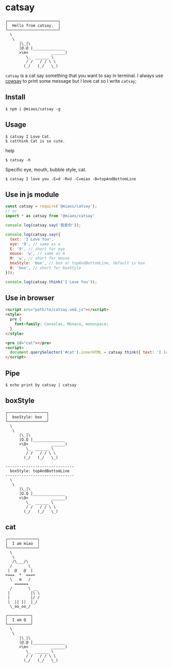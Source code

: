 # catsay

```
┌──────────────────────┐
│  Hello from catsay.  │
└──────────────────────┘
  \
   \
      |\_|\
      |@.@ |______________
      >\m<          ______)
         \_  ______ \
         / /   / / \ \
        (_/   (_/   \_)
```

`catsay` is a cat say something that you want to say in terminal. I always use [cowsay](https://github.com/piuccio/cowsay) to print some message but I love cat so I write `catsay`;

## Install
```
$ npm i @miaos/catsay -g
```

## Usage
```
$ catsay I Love Cat.
$ catthink Cat is so cute.
```

help
```
$ catsay -h
```

Specific eye, mouth, bubble style, cat.
```
$ catsay I love you -E=d -M=U -C=miao -B=topAndBottomLine
```

## Use in js module
```javascript
const catsay = require('@miaos/catsay');
// or
import * as catsay from '@miaos/catsay'

console.log(catsay.say('我爱你'));

console.log(catsay.say({
  text: 'I Love You',
  eye: '9', // same as e
  E: '9', // short for eye
  mouse: 'w', // same as m
  M: 'w', // short for mouse
  boxStyle: 'box', // box or topAndBottomLine, default is box
  B: 'box', // short for boxStyle
}));

console.log(catsay.think('I Love You'));
```

## Use in browser
```html
<script src="path/to/catsay.umd.js"></script>
<style>
  pre {
    font-family: Consolas, Monaco, monospace;
  }
</style>

<pre id="cat"></pre>
<script>
  document.querySelector('#cat').innerHTML = catsay.think({ text: 'I love you.', boxStyle: 'topAndBottomLine' });
</script>

```

## Pipe
```
$ echo print by catsay | catsay
```

## boxStyle
```
┌─────────────────┐
│  boxStyle: box  │
└─────────────────┘
  \
   \
      |\_|\
      |️Q.️Q |______________
      >\O<          ______)
         \_  ______ \
         / /   / / \ \
        (_/   (_/   \_)

------------------------------
  boxStyle: topAndBottomLine
------------------------------
  \
   \
      |\_|\
      |️Q.️Q |______________
      >\O<          ______)
         \_  ______ \
         / /   / / \ \
        (_/   (_/   \_)
```

## cat
```
┌─────────────┐
│  I am miao  │
└─────────────┘
  \
   \
   /\___/\
  /       \
 |  @   @  |
>===  *  ===<
  \   m   /
    ======
  /       \ __
 |         |\ \
 |         |/ /
 |  || ||  |_/
  \_oo_oo_/

┌──────────┐
│  I am Q  │
└──────────┘
  \
   \
      |\_|\
      |@.@ |______________
      >\m<          ______)
         \_  ______ \
         / /   / / \ \
        (_/   (_/   \_)
```